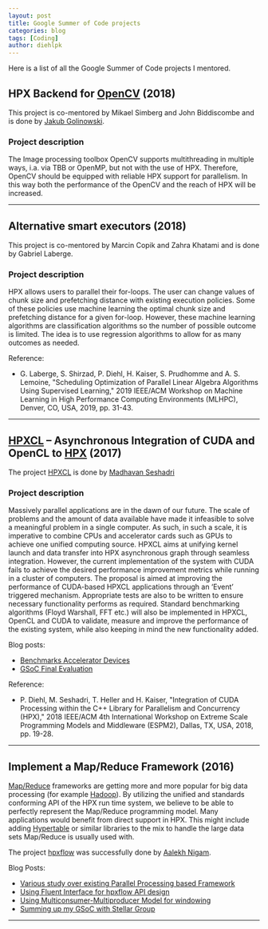 ```yaml
---
layout: post
title: Google Summer of Code projects
categories: blog
tags: [Coding]
author: diehlpk
---
```

Here is a list of all the Google Summer of Code projects I mentored.

## HPX Backend for [OpenCV](https://opencv.org/) (2018)

This project is co-mentored by Mikael Simberg and John Biddiscombe and is done by [Jakub Golinowski](https://www.linkedin.com/in/jakub-golinowski).

### Project description

The Image processing toolbox OpenCV supports multithreading in multiple ways, i.a. via TBB or OpenMP, but not with the use of HPX. Therefore, OpenCV should be equipped with reliable HPX support for parallelism. In this way both the performance of the OpenCV and the reach of HPX will be increased.

--- 

## Alternative smart executors (2018)

This project is co-mentored by Marcin Copik and Zahra Khatami and is done by Gabriel Laberge.

### Project description

HPX allows users to parallel their for-loops. The user can change values of chunk size and prefetching distance with existing execution policies. Some of these policies use machine learning the optimal chunk size and prefetching distance for a given for-loop. However, these machine learning algorithms are classification algorithms so the number of possible outcome is limited. The idea is to use regression algorithms to allow for as many outcomes as needed.

Reference:

* G. Laberge, S. Shirzad, P. Diehl, H. Kaiser, S. Prudhomme and A. S. Lemoine, "Scheduling Optimization of Parallel Linear Algebra Algorithms Using Supervised Learning," 2019 IEEE/ACM Workshop on Machine Learning in High Performance Computing Environments (MLHPC), Denver, CO, USA, 2019, pp. 31-43.

--- 

## [HPXCL](https://github.com/STEllAR-GROUP/hpxcl) – Asynchronous Integration of CUDA and OpenCL to [HPX](https://github.com/STEllAR-GROUP/hpx) (2017)

The project [HPXCL](https://github.com/STEllAR-GROUP/hpxcl) is done by [Madhavan Seshadri](http://madhavanseshadri.com/)

### Project description

Massively parallel applications are in the dawn of our future. The scale of problems and the amount of data available have made it infeasible to solve 
a meaningful problem in a single computer. As such, in such a scale, it is imperative to combine CPUs and accelerator cards such as GPUs to achieve one 
unified computing source. HPXCL aims at unifying kernel launch and data transfer into HPX asynchronous graph through seamless integration. 
However, the current implementation of the system with CUDA fails to achieve the desired performance improvement metrics while running in a cluster 
of computers. The proposal is aimed at improving the performance of CUDA-based HPXCL applications through an ‘Event’ triggered mechanism. 
Appropriate tests are also to be written to ensure necessary functionality performs as required. 
Standard benchmarking algorithms (Floyd Warshall, FFT etc.) will also be implemented in HPXCL, OpenCL and CUDA to validate, 
measure and improve the performance of the existing system, while also keeping in mind the new functionality added.

Blog posts:

* [Benchmarks Accelerator Devices](https://madhavan001.github.io/Benchmarks-accelerator-devices/)
* [GSoC Final Evaluation](https://madhavan001.github.io/GSoC-Final-Evaluation/)

Reference:

* P. Diehl, M. Seshadri, T. Heller and H. Kaiser, "Integration of CUDA Processing within the C++ Library for Parallelism and Concurrency (HPX)," 2018 IEEE/ACM 4th International Workshop on Extreme Scale Programming Models and Middleware (ESPM2), Dallas, TX, USA, 2018, pp. 19-28.

--- 

## Implement a Map/Reduce Framework (2016)

[Map/Reduce](http://en.wikipedia.org/wiki/MapReduce) frameworks are getting more and more popular for big data processing (for example [Hadoop](http://hadoop.apache.org/)). By utilizing the unified and standards conforming API of the HPX run time system, we believe to be able to perfectly represent the Map/Reduce programming model. Many applications would benefit from direct support in HPX. This might include adding [Hypertable](http://hypertable.com) or similar libraries to the mix to handle the large data sets Map/Reduce is usually used with.

The project [hpxflow](https://github.com/STEllAR-GROUP/hpxflow) was successfully done by [Aalekh Nigam](https://twitter.com/_aalekh).

Blog Posts:

* [Various study over existing Parallel Processing based Framework](http://aalekhnigam.tumblr.com/post/144510275317/various-study-over-existing-parallel-processing)
* [Using Fluent Interface for hpxflow API design](http://aalekhnigam.tumblr.com/post/149356061927/using-fluent-interface-for-hpxflow-api-design)
* [Using Multiconsumer-Multiproducer Model for windowing](http://aalekhnigam.tumblr.com/post/149355148447/using-multiconsumer-multiproducer-model-for)
* [Summing up my GSoC with Stellar Group](http://aalekhnigam.tumblr.com/post/149361127187/summing-up-my-gsoc-with-ste-ar-group)

---
